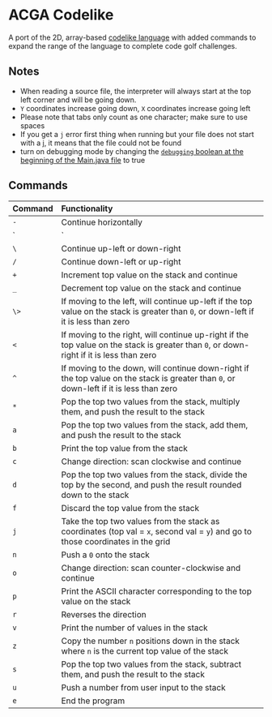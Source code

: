 # ACGA Codelike

A port of the 2D, array-based [codelike language](https://github.com/dospunk/codelike) with added commands to expand the range of the language to complete
code golf challenges.

## Notes

- When reading a source file, the interpreter will always start at the top left corner and will be going down.
- `Y` coordinates increase going down, `X` coordinates increase going left
- Please note that tabs only count as one character; make sure to use spaces
- If you get a `j` error first thing when running but your file does not start with a j, it means that the file could not be found
- turn on debugging mode by changing the [`debugging` boolean at the beginning of the Main.java file](https://github.com/Allegheny-Code-Colf-Association/acga-codelike/blob/master/src/main/java/com/interpreter/acga-codelike/Main.java#L16) to true

## Commands

|Command |Functionality |
|:-------|:-------------|
|`-`     |Continue horizontally |
|`|`     |Continue vertically   |
|`\`     |Continue up-left or down-right |
|`/`     |Continue down-left or up-right |
|`+`     |Increment top value on the stack and continue |
|`_`     |Decrement top value on the stack and continue |
|`\>`    |If moving to the left, will continue up-left if the top value on the stack is greater than `0`, or down-left if it is less than zero |
|`<`     |If moving to the right, will continue up-right if the top value on the stack is greater than `0`, or down-right if it is less than zero |
|`^`     |If moving to the down, will continue down-right if the top value on the stack is greater than `0`, or down-left if it is less than zero |
|`*`     |Pop the top two values from the stack, multiply them, and push the result to the stack |
|`a`     |Pop the top two values from the stack, add them, and push the result to the stack |
|`b`     |Print the top value from the stack |
|`c`     |Change direction: scan clockwise and continue |
|`d`     |Pop the top two values from the stack, divide the top by the second, and push the result rounded down to the stack |
|`f`     |Discard the top value from the stack |
|`j`     |Take the top two values from the stack as coordinates (top val = `x`, second val = `y`) and go to those coordinates in the grid |
|`n`     |Push a `0` onto the stack |
|`o`     |Change direction: scan counter-clockwise and continue |
|`p`     |Print the ASCII character corresponding to the top value on the stack |
|`r`     |Reverses the direction |
|`v`     |Print the number of values in the stack |
|`z`     |Copy the number `n` positions down in the stack where `n` is the current top value of the stack |
|`s`     |Pop the top two values from the stack, subtract them, and push the result to the stack |
|`u`     |Push a number from user input to the stack |
|`e`     |End the program |
